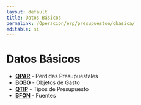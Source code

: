 ```yaml
---
layout: default
title: Datos Básicos
permalink: /Operacion/erp/presupuestoo/qbasica/
editable: si
---
```


# Datos Básicos  

* [**QPAR**](http://docs.oasiscom.com/Operacion/erp/presupuestoo/qbasica/qpar) - Perdidas Presupuestales
* [**BOBG**](http://docs.oasiscom.com/Operacion/erp/presupuestoo/qbasica/bobg) - Objetos de Gasto
* [**QTIP**](http://docs.oasiscom.com/Operacion/erp/presupuestoo/qbasica/qtip) - Tipos de Presupuesto 
* [**BFON**](http://docs.oasiscom.com/Operacion/erp/presupuestoo/qbasica/bfon) - Fuentes